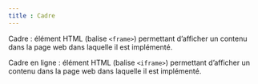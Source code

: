 ```yaml
---
title : Cadre
---
```


Cadre : élément HTML (balise `<frame>`) permettant d’afficher un contenu dans la page web dans laquelle il est implémenté.

Cadre en ligne : élément HTML (balise `<iframe>`) permettant d’afficher un contenu dans la page web dans laquelle il est implémenté.
